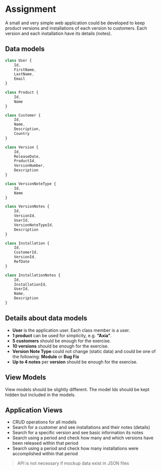 # Assignment

A small and very simple web application could be developed to keep product versions and installations of each version to customers. Each version and each installation have its details (notes).

## Data models

```js
class User {
    Id,
    FirstName,
    LastName,
    Email
}

class Product {
    Id,
    Name
}

class Customer {
    Id,
    Name,
    Description,
    Country
}

class Version {
    Id,
    ReleaseDate,
    ProductId,
    VersionNumber,
    Description
}

class VersionNoteType {
    Id,
    Name
}

class VersionNotes {
    Id,
    VersionId,
    UserId,
    VersionNoteTypeId,
    Description
}

class Installation {
    Id,
    CustomerId,
    VersionId,
    RefDate
}

class InstallationNotes {
    Id,
    InstallationId,
    UserId,
    Name,
    Description
}
```

## Details about data models

 - **User** is the application user. Each class member is a user.
 - **1 product** can be used for simplicity, e.g. **“Axia”**.
 - **5 customers** should be enough for the exercise.
 - **10 versions** should be enough for the exercise.
 - **Version Note Type** could not change (static data) and could be one of the following: **Module** or **Bug Fix**
 - **Up to 4 notes** per **version** should be enough for the exercise.

## View Models

View models should be slightly different. The model Ids should be kept hidden but included in the models.

## Application Views

 - CRUD operations for all models
 - Search for a customer and see installations and their notes (details)
 - Search for a specific version and see basic information its notes
 - Search using a period and check how many and which versions have been released within that period
 - Search using a period and check how many installations were accomplished within that period

 >API is not necessary if mockup data exist in JSON files
